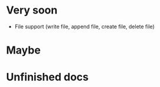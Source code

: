 # Very soon
- File support (write file, append file, create file, delete file)

# Maybe

# Unfinished docs